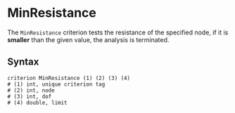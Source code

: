 # MinResistance

The `MinResistance` criterion tests the resistance of the specified node, if it is **smaller** than the given value, the analysis is terminated.

## Syntax

```
criterion MinResistance (1) (2) (3) (4)
# (1) int, unique criterion tag
# (2) int, node
# (3) int, dof
# (4) double, limit
```
